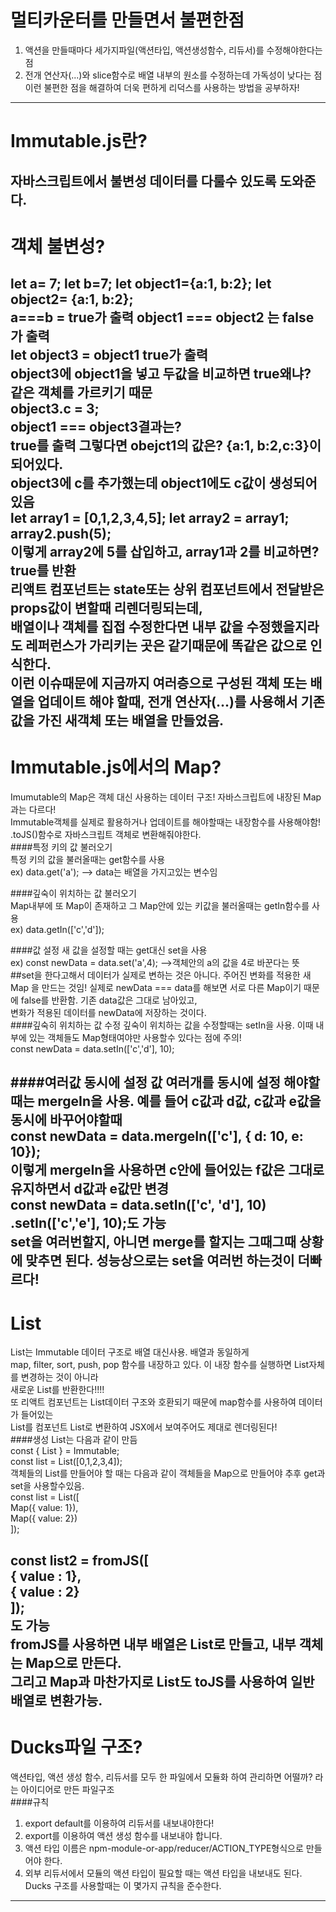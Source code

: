 멀티카운터를 만들면서 불편한점
=================================
1. 액션을 만들때마다 세가지파일(액션타입, 액션생성함수, 리듀서)를 수정해야한다는점<br/>
2. 전개 연산자(...)와 slice함수로 배열 내부의 원소를 수정하는데 가독성이 낮다는 점<br/>
이런 불편한 점을 해결하여 더욱 편하게 리덕스를 사용하는 방법을 공부하자!<br/>
--------------------------------------
Immutable.js란?
===========================
자바스크립트에서 불변성 데이터를 다룰수 있도록 도와준다.
--------------------------
객체 불변성?
==========================
let a= 7; let b=7; let object1={a:1, b:2}; let object2= {a:1, b:2};<br/>
a===b = true가 출력 object1 === object2 는 false가 출력 <br/>
let object3 = object1 true가 출력<br/>
object3에 object1을 넣고 두값을 비교하면 true왜냐? 같은 객체를 가르키기 때문<br/>
object3.c = 3;<br/>
object1 === object3결과는?<br/>
true를 출력 그렇다면 obejct1의 값은? {a:1, b:2,c:3}이 되어있다.<br/>
object3에 c를 추가했는데 object1에도 c값이 생성되어있음<br/>
let array1 = [0,1,2,3,4,5]; let array2 = array1;<br/>
array2.push(5);<br/>
이렇게 array2에 5를 삽입하고, array1과 2를 비교하면? true를 반환<br/>
리액트 컴포넌트는 state또는 상위 컴포넌트에서 전달받은 props값이 변할때 리렌더링되는데,<br>
배열이나 객체를 집접 수정한다면 내부 값을 수정했을지라도 레퍼런스가 가리키는 곳은 같기때문에 똑같은 값으로 인식한다.<br/>
이런 이슈때문에 지금까지 여러층으로 구성된 객체 또는 배열을 업데이트 해야 할때, 전개 연산자(...)를 사용해서 기존 값을 가진 새객체 또는 배열을 만들었음.
--------------------------------
Immutable.js에서의 Map?
=============================
Imumutable의 Map은 객체 대신 사용하는 데이터 구조! 자바스크립트에 내장된 Map과는 다르다!<br/>
Immutable객체를 실제로 활용하거나 업데이트를 해야할때는 내장함수를 사용해야함!<br/>
.toJS()함수로 자바스크립트 객체로 변환해줘야한다.<br/>
####특정 키의 값 불러오기<br/>
특정 키의 값을 불러올때는 get함수를 사용<br/>
ex) data.get('a'); --> data는 배열을 가지고있는 변수임<br/>


####깊숙이 위치하는 값 불러오기<br/>
Map내부에 또 Map이 존재하고 그 Map안에 있는 키값을 불러올때는 getIn함수를 사용<br/>
ex) data.getIn(['c','d']);

####값 설정
새 값을 설정할 때는 get대신 set을 사용<br/>
ex) const newData = data.set('a',4); -->객체안의 a의 값을 4로 바꾼다는 뜻<br/>
##set을 한다고해서 데이터가 실제로 변하는 것은 아니다. 주어진 변화를 적용한 새 Map 을 만드는 것임!
실제로 newData === data를 해보면 서로 다른 Map이기 때문에 false를 반환함. 기존 data값은 그대로 남아있고,<br/>
변화가 적용된 데이터를 newData에 저장하는 것이다.<br/>
####깊숙히 위치하는 값 수정
깊숙이 위치하는 값을 수정할때는 setIn을 사용. 이때 내부에 있는 객체들도 Map형태여야만 사용할수 있다는 점에 주의!<br/>
const newData = data.setIn(['c','d'], 10);<br/>

####여러값 동시에 설정
값 여러개를 동시에 설정 해야할때는 mergeIn을 사용. 예를 들어 c값과 d값, c값과 e값을 동시에 바꾸어야할때<br>
const newData = data.mergeIn(['c'], { d: 10, e: 10});<br/>
이렇게 mergeIn을 사용하면 c안에 들어있는 f값은 그대로 유지하면서 d값과 e값만 변경<br/>
const newData = data.setIn(['c', 'd'], 10)<br/>
                .setIn(['c','e'], 10);도 가능<br/>
set을 여러번할지, 아니면 merge를 할지는 그때그때 상황에 맞추면 된다. 성능상으로는 set을 여러번 하는것이 더빠르다!<br/>
--------------------------------------------------
List
=======================================
List는 Immutable 데이터 구조로 배열 대신사용. 배열과 동일하게 <br/>
map, filter, sort, push, pop 함수를 내장하고 있다. 이 내장 함수를 실행하면 List자체를 변경하는 것이 아니라<br/>
새로운 List를 반환한다!!!!<br/>
또 리액트 컴포넌트는 List데이터 구조와 호환되기 때문에 map함수를 사용하여 데이터가 들어있는<br/>
List를 컴포넌트 List로 변환하여 JSX에서 보여주어도 제대로 렌더링된다!<br/>
####생성
List는 다음과 같이 만듬<br/>
const { List } = Immutable;<br/>
const list = List([0,1,2,3,4]);<br/>
객체들의 List를 만들어야 할 때는 다음과 같이 객체들을 Map으로 만들어야 추후 get과 set을 사용할수있음.<br/>
const list = List([<br/>
    Map({ value: 1}),<br/>
    Map({ value: 2})<br/>
]);<br/>

const list2 = fromJS([<br/>
    { value : 1},<br/>
    { value : 2}<br/>
]);<br/>
도 가능<br/>
fromJS를 사용하면 내부 배열은 List로 만들고, 내부 객체는 Map으로 만든다.<br/>
그리고 Map과 마찬가지로 List도 toJS를 사용하여 일반배열로 변환가능.
-----------------------------
Ducks파일 구조?
=========================
액션타입, 액션 생성 함수, 리듀서를 모두 한 파일에서 모듈화 하여 관리하면 어떨까? 라는 아이디어로 만든 파일구조<br/>
####규칙
1. export default를 이용하여 리듀서를 내보내야한다!
2. export를 이용하여 액션 생성 함수를 내보내야 합니다.
3. 액션 타입 이름은 npm-module-or-app/reducer/ACTION_TYPE형식으로 만들어야 한다.
4. 외부 리듀서에서 모듈의 액션 타입이 필요할 때는 액션 타입을 내보내도 된다.
Ducks 구조를 사용할때는 이 몇가지 규칙을 준수한다.
-----------------------------------------



